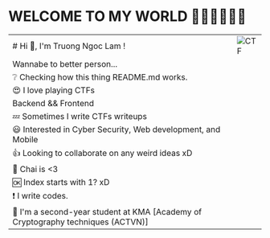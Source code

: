 # WELCOME TO MY WORLD 👋👋👋👋👋👋

|                            |                                             |
|----------------------------|---------------------------------------------|
|# Hi 👋, I'm Truong Ngoc Lam !  | ![CTF](https://media3.giphy.com/media/4pMX5rJ4PYAEM/giphy.gif) |
| Wannabe to better person... |                                             |
| ❔ Checking how this thing README.md works. |                                       |
| 😍 I love playing CTFs     | 
| Backend && Frontend
| 💤 Sometimes I write CTFs writeups |                                      |
| 😃 Interested in Cyber Security, Web development, and Mobile |    |
| 👍 Looking to collaborate on any weird ideas xD |             |
| 🍵 Chai is <3              |                                             |
| 🆗 Index starts with 1? xD  |                                             |
| ❗ I write codes.           |                                             |
| 👀 I'm a second-year student at KMA [Academy of Cryptography techniques (ACTVN)] | |
